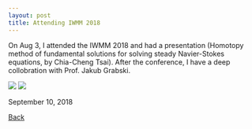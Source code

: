 ```yaml
---
layout: post
title: Attending IWMM 2018
---
```


On Aug 3, I attended the IWMM 2018 and had a presentation (Homotopy method of fundamental solutions for solving steady Navier-Stokes equations, by Chia-Cheng Tsai).  After the conference, I have a deep collobration with Prof. Jakub Grabski.

<img src="https://static.wixstatic.com/media/d19f46_c50940706e654d81b96cfa82fe34a4c1~mv2_d_4608_2240_s_2.jpg/v1/fill/w_630,h_306,al_c,q_80,usm_0.66_1.00_0.01/d19f46_c50940706e654d81b96cfa82fe34a4c1~mv2_d_4608_2240_s_2.webp">

<img src="https://static.wixstatic.com/media/d19f46_78da19a060fc4473a7064ee1fe3318de~mv2_d_4608_2240_s_2.jpg/v1/fill/w_630,h_306,al_c,q_80,usm_0.66_1.00_0.01/d19f46_78da19a060fc4473a7064ee1fe3318de~mv2_d_4608_2240_s_2.webp">

September 10, 2018

[Back](https://finitetsai.github.io/)
